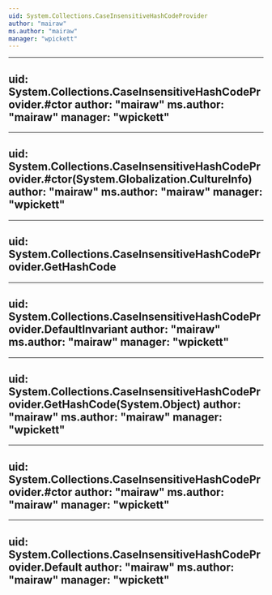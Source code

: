 ```yaml
---
uid: System.Collections.CaseInsensitiveHashCodeProvider
author: "mairaw"
ms.author: "mairaw"
manager: "wpickett"
---
```


---
uid: System.Collections.CaseInsensitiveHashCodeProvider.#ctor
author: "mairaw"
ms.author: "mairaw"
manager: "wpickett"
---

---
uid: System.Collections.CaseInsensitiveHashCodeProvider.#ctor(System.Globalization.CultureInfo)
author: "mairaw"
ms.author: "mairaw"
manager: "wpickett"
---

---
uid: System.Collections.CaseInsensitiveHashCodeProvider.GetHashCode
---

---
uid: System.Collections.CaseInsensitiveHashCodeProvider.DefaultInvariant
author: "mairaw"
ms.author: "mairaw"
manager: "wpickett"
---

---
uid: System.Collections.CaseInsensitiveHashCodeProvider.GetHashCode(System.Object)
author: "mairaw"
ms.author: "mairaw"
manager: "wpickett"
---

---
uid: System.Collections.CaseInsensitiveHashCodeProvider.#ctor
author: "mairaw"
ms.author: "mairaw"
manager: "wpickett"
---

---
uid: System.Collections.CaseInsensitiveHashCodeProvider.Default
author: "mairaw"
ms.author: "mairaw"
manager: "wpickett"
---
